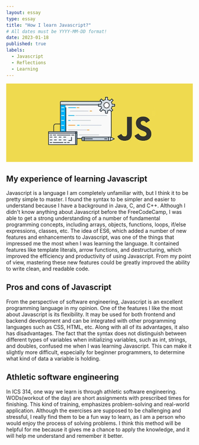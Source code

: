 ```yaml
---
layout: essay
type: essay
title: "How I learn Javascript?"
# All dates must be YYYY-MM-DD format!
date: 2023-01-18
published: true
labels:
  - Javascript
  - Reflections
  - Learning
---
```


<img class="img-fluid" src="../img/JsPic.png"> 


## My experience of learning Javascript
Javascript is a language I am completely unfamiliar with, but I think it to be pretty simple to master. I found the syntax to be simpler and easier to understand because I have a background in Java, C, and C++. Although I didn't know anything about Javascript before the FreeCodeCamp, I was able to get a strong understanding of a number of fundamental programming concepts, including arrays, objects, functions, loops, if/else expressions, classes, etc. The idea of ES6, which added a number of new features and enhancements to Javascript, was one of the things that impressed me the most when I was learning the language. It contained features like template literals, arrow functions, and destructuring, which improved the efficiency and productivity of using Javascript. From my point of view, mastering these new features could be greatly improved the ability to write clean, and readable code.

## Pros and cons of Javascript
From the perspective of software engineering, Javascript is an excellent programming language in my opinion. One of the features I like the most about Javascript is its flexibility. It may be used for both frontend and backend development and can be integrated with other programming languages such as CSS, HTML, etc. Along with all of its advantages, it also has disadvantages. The fact that the syntax does not distinguish between different types of variables when initializing variables, such as int, strings, and doubles, confused me when I was learning Javascript. This can make it slightly more difficult, especially for beginner programmers, to determine what kind of data a variable is holding.

## Athletic software engineering
In ICS 314, one way we learn is through athletic software engineering. WODs(workout of the day) are short assignments with prescribed times for finishing. This kind of training, emphasizes problem-solving and real-world application. Although the exercises are supposed to be challenging and stressful, I really find them to be a fun way to learn, as I am a person who would enjoy the process of solving problems. I think this method will be helpful for me because it gives me a chance to apply the knowledge, and it will help me understand and remember it better.

